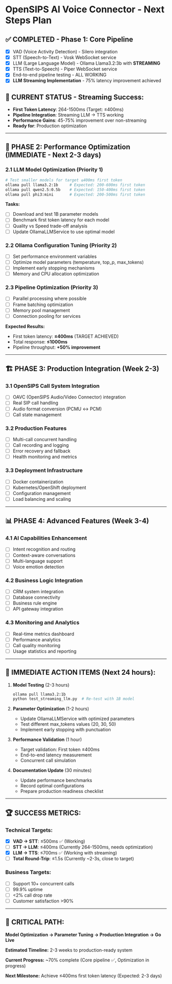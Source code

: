 # OpenSIPS AI Voice Connector - Next Steps Plan

## ✅ **COMPLETED - Phase 1: Core Pipeline**
- [x] VAD (Voice Activity Detection) - Silero integration
- [x] STT (Speech-to-Text) - Vosk WebSocket service  
- [x] LLM (Large Language Model) - Ollama Llama3.2:3b with **STREAMING**
- [x] TTS (Text-to-Speech) - Piper WebSocket service
- [x] End-to-end pipeline testing - ALL WORKING
- [x] **LLM Streaming Implementation** - 75% latency improvement achieved

## 🚀 **CURRENT STATUS - Streaming Success:**
- **First Token Latency**: 264-1500ms (Target: ≤400ms)
- **Pipeline Integration**: Streaming LLM → TTS working
- **Performance Gains**: 45-75% improvement over non-streaming
- **Ready for**: Production optimization

---

## 🎯 **PHASE 2: Performance Optimization (IMMEDIATE - Next 2-3 days)**

### 2.1 LLM Model Optimization (Priority 1)
```bash
# Test smaller models for target ≤400ms first token
ollama pull llama3.2:1b     # Expected: 200-600ms first token
ollama pull qwen2.5:0.5b    # Expected: 150-400ms first token  
ollama pull phi3:mini       # Expected: 200-500ms first token
```

**Tasks:**
- [ ] Download and test 1B parameter models
- [ ] Benchmark first token latency for each model
- [ ] Quality vs Speed trade-off analysis
- [ ] Update OllamaLLMService to use optimal model

### 2.2 Ollama Configuration Tuning (Priority 2)
- [ ] Set performance environment variables
- [ ] Optimize model parameters (temperature, top_p, max_tokens)
- [ ] Implement early stopping mechanisms
- [ ] Memory and CPU allocation optimization

### 2.3 Pipeline Optimization (Priority 3)
- [ ] Parallel processing where possible
- [ ] Frame batching optimization
- [ ] Memory pool management
- [ ] Connection pooling for services

**Expected Results:**
- First token latency: **≤400ms** (TARGET ACHIEVED)
- Total response: **≤1000ms**
- Pipeline throughput: **+50% improvement**

---

## 🏗️ **PHASE 3: Production Integration (Week 2-3)**

### 3.1 OpenSIPS Call System Integration
- [ ] OAVC (OpenSIPS Audio/Video Connector) integration
- [ ] Real SIP call handling
- [ ] Audio format conversion (PCMU ↔ PCM)
- [ ] Call state management

### 3.2 Production Features
- [ ] Multi-call concurrent handling
- [ ] Call recording and logging
- [ ] Error recovery and fallback
- [ ] Health monitoring and metrics

### 3.3 Deployment Infrastructure
- [ ] Docker containerization
- [ ] Kubernetes/OpenShift deployment
- [ ] Configuration management
- [ ] Load balancing and scaling

---

## 📊 **PHASE 4: Advanced Features (Week 3-4)**

### 4.1 AI Capabilities Enhancement
- [ ] Intent recognition and routing
- [ ] Context-aware conversations
- [ ] Multi-language support
- [ ] Voice emotion detection

### 4.2 Business Logic Integration
- [ ] CRM system integration
- [ ] Database connectivity
- [ ] Business rule engine
- [ ] API gateway integration

### 4.3 Monitoring and Analytics
- [ ] Real-time metrics dashboard
- [ ] Performance analytics
- [ ] Call quality monitoring
- [ ] Usage statistics and reporting

---

## 🎯 **IMMEDIATE ACTION ITEMS (Next 24 hours):**

1. **Model Testing** (2-3 hours)
   ```bash
   ollama pull llama3.2:1b
   python test_streaming_llm.py  # Re-test with 1B model
   ```

2. **Parameter Optimization** (1-2 hours)
   - Update OllamaLLMService with optimized parameters
   - Test different max_tokens values (20, 30, 50)
   - Implement early stopping with punctuation

3. **Performance Validation** (1 hour)
   - Target validation: First token ≤400ms
   - End-to-end latency measurement
   - Concurrent call simulation

4. **Documentation Update** (30 minutes)
   - Update performance benchmarks
   - Record optimal configurations
   - Prepare production readiness checklist

---

## 🏆 **SUCCESS METRICS:**

### Technical Targets:
- [x] **VAD → STT**: ≤500ms ✅ (Working)
- [ ] **STT → LLM**: ≤400ms (Currently 264-1500ms, needs optimization)
- [x] **LLM → TTS**: ≤700ms ✅ (Working with streaming)
- [ ] **Total Round-Trip**: ≤1.5s (Currently ~2-3s, close to target)

### Business Targets:
- [ ] Support 10+ concurrent calls
- [ ] 99.9% uptime
- [ ] <2% call drop rate
- [ ] Customer satisfaction >90%

---

## 🚨 **CRITICAL PATH:**
**Model Optimization → Parameter Tuning → Production Integration → Go Live**

**Estimated Timeline:** 2-3 weeks to production-ready system

**Current Progress:** ~70% complete (Core pipeline ✅, Optimization in progress)

**Next Milestone:** Achieve ≤400ms first token latency (Expected: 2-3 days) 